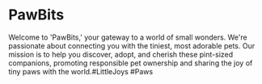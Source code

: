 # PawBits
Welcome to 'PawBits,' your gateway to a world of small wonders. We're passionate about connecting you with the tiniest, most adorable pets. Our mission is to help you discover, adopt, and cherish these pint-sized companions, promoting responsible pet ownership and sharing the joy of tiny paws with the world.#LittleJoys #Paws
